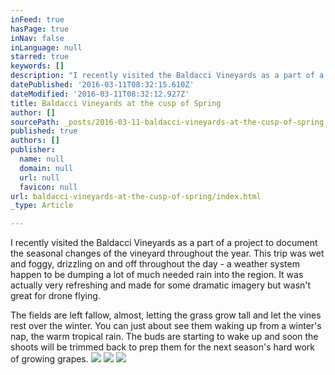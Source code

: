 ```yaml
---
inFeed: true
hasPage: true
inNav: false
inLanguage: null
starred: true
keywords: []
description: "I recently visited the Baldacci Vineyards as a part of a project\_to document the seasonal changes of the vineyard throughout the year. \_This trip was wet and foggy, drizzling on and off throughout the day - a weather system happen to be dumping a lot of much needed rain into the region. \_ It was actually very refreshing and made for some dramatic imagery but wasn't great for drone flying."
datePublished: '2016-03-11T08:32:15.610Z'
dateModified: '2016-03-11T08:32:12.927Z'
title: Baldacci Vineyards at the cusp of Spring
author: []
sourcePath: _posts/2016-03-11-baldacci-vineyards-at-the-cusp-of-spring.md
published: true
authors: []
publisher:
  name: null
  domain: null
  url: null
  favicon: null
url: baldacci-vineyards-at-the-cusp-of-spring/index.html
_type: Article

---
```

I recently visited the Baldacci Vineyards as a part of a project to document the seasonal changes of the vineyard throughout the year.  This trip was wet and foggy, drizzling on and off throughout the day - a weather system happen to be dumping a lot of much needed rain into the region.   It was actually very refreshing and made for some dramatic imagery but wasn't great for drone flying.

The fields are left fallow, almost, letting the grass grow tall and let the vines rest over the winter. You can just about see them waking up from a winter's nap, the warm tropical rain.  The buds are starting to wake up and soon the shoots will be trimmed back to prep them for the next season's hard work of growing grapes.
![](https://the-grid-user-content.s3-us-west-2.amazonaws.com/44892627-9588-4f7d-94b9-0231ae88efd9.jpg)
![](https://s3-us-west-2.amazonaws.com/the-grid-img/p/3694bc868c815fb8cb62058945c998281c9f6b59.jpg)
![](https://the-grid-user-content.s3-us-west-2.amazonaws.com/e56311f0-8bd6-4af0-96fc-1c57709344fa.jpg)